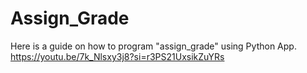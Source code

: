 # Assign_Grade

Here is a guide on how to program "assign_grade" using Python App.
https://youtu.be/7k_Nlsxy3j8?si=r3PS21UxsikZuYRs
